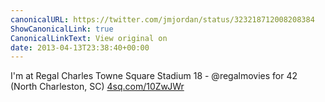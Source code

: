 ```yaml
---
canonicalURL: https://twitter.com/jmjordan/status/323218712008208384
ShowCanonicalLink: true
CanonicalLinkText: View original on
date: 2013-04-13T23:38:40+00:00
---
```

I'm at Regal Charles Towne Square Stadium 18 - @regalmovies for 42 (North Charleston, SC) [4sq.com/10ZwJWr](http://4sq.com/10ZwJWr)